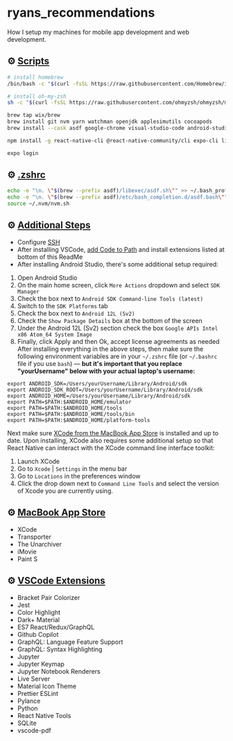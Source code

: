 # ryans_recommendations
How I setup my machines for mobile app development and web development.

## ⚙️ <u>Scripts</u>
```sh
# install homebrew
/bin/bash -c "$(curl -fsSL https://raw.githubusercontent.com/Homebrew/install/HEAD/install.sh)"

# install oh-my-zsh
sh -c "$(curl -fsSL https://raw.githubusercontent.com/ohmyzsh/ohmyzsh/master/tools/install.sh)"

brew tap wix/brew
brew install git nvm yarn watchman openjdk applesimutils cocoapods
brew install --cask asdf google-chrome visual-studio-code android-studio react-native-debugger vpn-by-google-one kap whatsapp slack zoom rectangle steam

npm install -g react-native-cli @react-native-community/cli expo-cli lint-staged

expo login

```

## ⚙️ <u>.zshrc</u>
```sh
echo -e "\n. \"$(brew --prefix asdf)/libexec/asdf.sh\"" >> ~/.bash_profile
echo -e "\n. \"$(brew --prefix asdf)/etc/bash_completion.d/asdf.bash\"" >> ~/.bash_profile
source ~/.nvm/nvm.sh
```

## ⚙️ <u>Additional Steps</u>
* Configure [SSH](http://kbroman.org/github_tutorial/pages/first_time.html)
* After installing VSCode, [add Code to Path](https://code.visualstudio.com/docs/setup/mac) and install extensions listed at bottom of this ReadMe
* After installing Android Studio, there's some additional setup required:
1. Open Android Studio
2. On the main home screen, click `More Actions` dropdown and select `SDK Manager`
3. Check the box next to `Android SDK Command-line Tools (latest)`
4. Switch to the `SDK Platforms` tab
5. Check the box next to `Android 12L (Sv2)`
6. Check the `Show Package Details` box at the bottom of the screen
7. Under the Android 12L (Sv2) section check the box `Google APIs Intel x86 Atom_64 System Image`
8. Finally, click Apply and then Ok, accept license agreements as needed
After installing everything in the above steps, then make sure the following environment variables are in your `~/.zshrc` file (or `~/.bashrc` file if you use `bash`) — **but it's important that you replace "yourUsername" below with your actual laptop's username:**

```
export ANDROID_SDK=/Users/yourUsername/Library/Android/sdk
export ANDROID_SDK_ROOT=/Users/yourUsername/Library/Android/sdk
export ANDROID_HOME=/Users/yourUsername/Library/Android/sdk
export PATH=$PATH:$ANDROID_HOME/emulator
export PATH=$PATH:$ANDROID_HOME/tools
export PATH=$PATH:$ANDROID_HOME/tools/bin
export PATH=$PATH:$ANDROID_HOME/platform-tools
```

Next make sure [XCode from the MacBook App Store](https://apps.apple.com/us/app/xcode/id497799835?mt=12) is installed and up to date. Upon installing, XCode also requires some additional setup so that React Native can interact with the XCode command line interface toolkit:
1. Launch XCode
2. Go to `Xcode` | `Settings` in the menu bar
3. Go to `Locations` in the preferences window
4. Click the drop down next to `Command Line Tools` and select the version of Xcode you are currently using.

## ⚙️ <u>MacBook App Store</u>
* XCode
* Transporter
* The Unarchiver
* iMovie
* Paint S

## ⚙️ <u>VSCode Extensions</u>
* Bracket Pair Colorizer
* Jest
* Color Highlight
* Dark+ Material
* ES7 React/Redux/GraphQL
* Github Copilot
* GraphQL: Language Feature Support
* GraphQL: Syntax Highlighting
* Jupyter
* Jupyter Keymap
* Jupyter Notebook Renderers
* Live Server
* Material Icon Theme
* Prettier ESLint
* Pylance
* Python
* React Native Tools
* SQLite
* vscode-pdf
